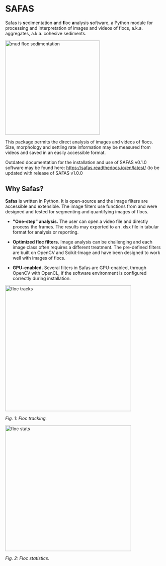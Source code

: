 # SAFAS 

Safas is **s**edimentation **a**nd **f**loc **a**nalysis **s**oftware, a Python module for processing and interpretation of images and videos of flocs, a.k.a. aggregates, a.k.a. cohesive sediments.

<img alt="mud floc sedimentation" src="../img/safas.png" width="300">

This package permits the direct analysis of images and videos of flocs. Size, morphology and settling rate information may be measured from videos and saved in an easily accessible format.

Outdated documentation for the installation and use of SAFAS v0.1.0 software may be found here: https://safas.readthedocs.io/en/latest/ (to be updated with release of SAFAS v1.0.0

## Why Safas?
**Safas** is written in Python. It is open-source and the image filters are accessible and extensible. The image filters use functions from  and were designed and tested for segmenting and quantifying images of flocs.

* **"One-step" analysis.** The user can open a video file and directly process the frames. The results may exported to an .xlsx file in tabular format for analysis or reporting.

* **Optimized floc filters.** Image analysis can be challenging and each image class often requires a different treatment. The pre-defined filters are built on OpenCV and Scikit-Image and have been designed to work well with images of flocs.

* **GPU-enabled.** Several filters in Safas are GPU-enabled, through OpenCV with OpenCL, if the software environment is configured correctly during installation.

<img align="center" src="../img/tracking.png" alt="floc tracks" width="400">

*Fig. 1: Floc tracking.*

<img align="center" src="../img/vel_size.png" alt="floc stats" width="400">

*Fig. 2: Floc statistics.*
